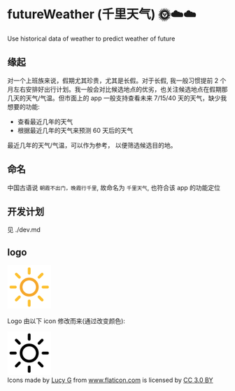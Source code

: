 # futureWeather (千里天气) 🌞☁️☁️

Use historical data of weather to predict weather of future

## 缘起

对一个上班族来说，假期尤其珍贵，尤其是长假。对于长假, 我一般习惯提前 2 个月左右安排好出行计划。我一般会对比候选地点的优劣，也关注候选地点在假期那几天的天气/气温。但市面上的 app 一般支持查看未来 7/15/40 天的天气，缺少我想要的功能:

-   查看最近几年的天气
-   根据最近几年的天气来预测 60 天后的天气

最近几年的天气/气温，可以作为参考， 以便筛选候选目的地。

## 命名

中国古语说 `朝霞不出门，晚霞行千里`, 故命名为 `千里天气`, 也符合该 app 的功能定位

## 开发计划

见 ./dev.md

## logo

<img src="./assets/logo/sun-changed.svg" style="width: 100px; height: 100px;" />

Logo 由以下 icon 修改而来(通过改变颜色):

<img src="./assets/logo/sun.svg" style="width: 100px; height: 100px;" />
<div>Icons made by <a href="https://www.flaticon.com/authors/lucy-g" title="Lucy G">Lucy G</a> from <a href="https://www.flaticon.com/"             title="Flaticon">www.flaticon.com</a> is licensed by <a href="http://creativecommons.org/licenses/by/3.0/"             title="Creative Commons BY 3.0" target="_blank">CC 3.0 BY</a></div>

